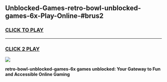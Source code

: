 
## Unblocked-Games-retro-bowl-unblocked-games-6x-Play-Online-#brus2
<h3>
<a href="https://premium.freeplayer.one?title=retro-bowl-unblocked-games-6x&ref=27F">CLICK TO PLAY</a></h3>
<hr>

<h3>
<a href="https://premium.freeplayer.one?title=retro-bowl-unblocked-games-6x&ref=27F">CLICK 2 PLAY</a>
  
</h3>

<a href="https://premium.freeplayer.one?title=retro-bowl-unblocked-games-6x&ref=27F"><img src="https://clearcache.store/games.png"></a>


**retro-bowl-unblocked-games-6x games unblocked: Your Gateway to Fun and Accessible Online Gaming**
